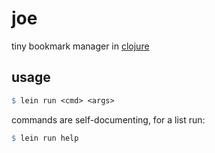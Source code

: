# joe

tiny bookmark manager in [clojure](https://clojure.org/)

## usage

```makefile
$ lein run <cmd> <args>
```

commands are self-documenting, for a list run:

```makefile
$ lein run help
```